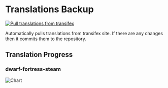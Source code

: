 # Translations Backup

[![Pull translations from transifex](https://github.com/dfint/translations-backup/actions/workflows/pull-translations.yml/badge.svg)](https://github.com/dfint/translations-backup/actions/workflows/pull-translations.yml)

Automatically pulls translations from transifex site. If there are any changes then it commits them to the repository.

## Translation Progress

### dwarf-fortress-steam

![Chart](https://quickchart.io/chart/render/sf-c3aa28e8-1167-4596-9abd-83ce64b15b2f)
<!--
### dwarf-fortress

![Chart](https://quickchart.io/chart/render/sf-75407e10-17fb-403a-b3d5-efb0e594633a)
-->